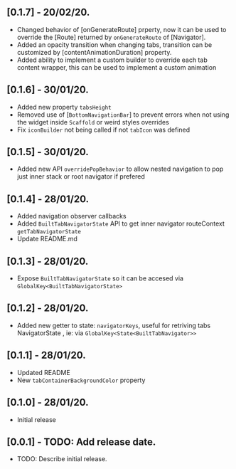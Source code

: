 ## [0.1.7] - 20/02/20.

* Changed behavior of [onGenerateRoute] prperty, now it can be used to override the [Route] returned by `onGenerateRoute` of [Navigator].
* Added an opacity transition when changing tabs, transition can be customized by [contentAnimationDuration] property.
* Added ability to implement a custom builder to override each tab content wrapper, this can be used to implement a custom animation

## [0.1.6] - 30/01/20.

* Added new property ```tabsHeight```
* Removed use of [`BottomNavigationBar`] to prevent errors when not using the widget inside `Scaffold` or weird styles overrides
* Fix `iconBuilder` not being called if not `tabIcon` was defined

## [0.1.5] - 30/01/20.

* Added new API ```overridePopBehavior``` to allow nested navigation to pop just inner stack or root navigator if prefered

## [0.1.4] - 28/01/20.

* Added navigation observer callbacks
* Added ```BuiltTabNavigatorState``` API to get inner navigator routeContext ```getTabNavigatorState```
* Update README.md

## [0.1.3] - 28/01/20.

* Expose ```BuiltTabNavigatorState``` so it can be accesed via ```GlobalKey<BuiltTabNavigatorState>```

## [0.1.2] - 28/01/20.

* Added new getter to state: `navigatorKeys`, useful for retriving tabs NavigatorState , ie: via ```GlobalKey<State<BuiltTabNavigator>>```
## [0.1.1] - 28/01/20.

* Updated README
* New ```tabContainerBackgroundColor``` property

## [0.1.0] - 28/01/20.

* Initial release

## [0.0.1] - TODO: Add release date.

* TODO: Describe initial release.
